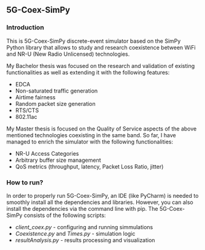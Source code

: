 ## 5G-Coex-SimPy

### Introduction

This is 5G-Coex-SimPy discrete-event simulator based on the SimPy Python library that allows to study and research coexistence between WiFi and NR-U (New Radio Unlicensed) technologies. 

My Bachelor thesis was focused on the research and validation of existing functionalities as well as extending it with the following features:

- EDCA
- Non-saturated traffic generation
- Airtime fairness
- Random packet size generation
- RTS/CTS
- 802.11ac

My Master thesis is focused on the Quality of Service aspects of the above mentioned technologies coexisting in the same band. So far, I have managed to enrich the simulator with the following functionalities:

- NR-U Access Categories
- Arbitrary buffer size management
- QoS metrics (throughput, latency, Packet Loss Ratio, jitter)

### How to run?

In order to properly run 5G-Coex-SimPy, an IDE (like PyCharm) is needed to smoothly install all the dependencies and libraries. However, you can also install the dependencies via the command line with pip. The 5G-Coex-SimPy consists of the following scripts:


- *client_coex.py* - configuring and running simmulations
- *Coexistence.py* and *Times.py* - simulation logic 
- *resultAnalysis.py* - results processing and visualization 



